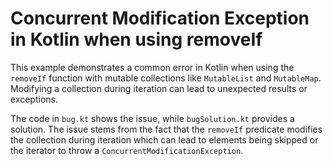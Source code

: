# Concurrent Modification Exception in Kotlin when using removeIf
This example demonstrates a common error in Kotlin when using the `removeIf` function with mutable collections like `MutableList` and `MutableMap`. Modifying a collection during iteration can lead to unexpected results or exceptions.

The code in `bug.kt` shows the issue, while `bugSolution.kt` provides a solution.  The issue stems from the fact that the `removeIf` predicate modifies the collection during iteration which can lead to elements being skipped or the iterator to throw a `ConcurrentModificationException`.